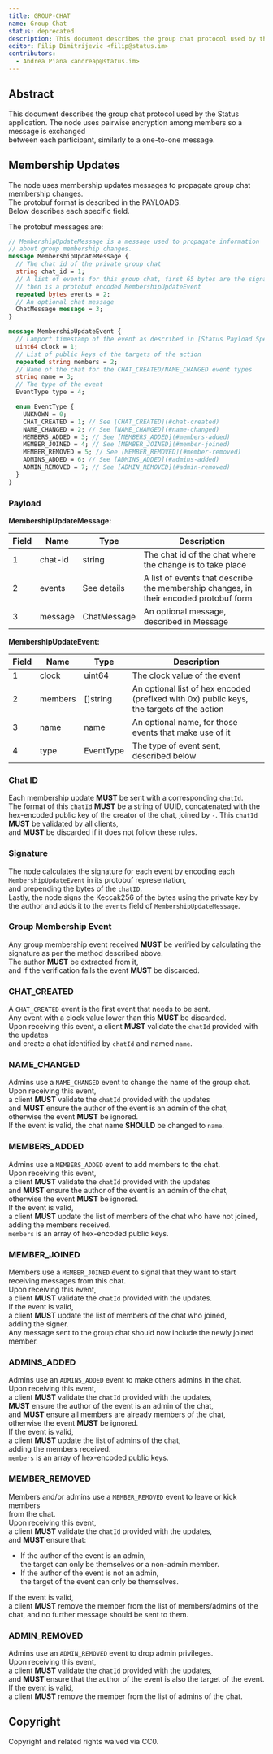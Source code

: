 ```yaml
---
title: GROUP-CHAT
name: Group Chat
status: deprecated
description: This document describes the group chat protocol used by the Status application.
editor: Filip Dimitrijevic <filip@status.im>
contributors:
  - Andrea Piana <andreap@status.im>
---
```


## Abstract

This document describes the group chat protocol used by the Status application.
The node uses pairwise encryption among members so a message is exchanged  
between each participant, similarly to a one-to-one message.

## Membership Updates

The node uses membership updates messages
to propagate group chat membership changes.  
The protobuf format is described in the PAYLOADS.  
Below describes each specific field.

The protobuf messages are:

```protobuf
// MembershipUpdateMessage is a message used to propagate information
// about group membership changes.
message MembershipUpdateMessage {
  // The chat id of the private group chat
  string chat_id = 1;
  // A list of events for this group chat, first 65 bytes are the signature,
  // then is a protobuf encoded MembershipUpdateEvent
  repeated bytes events = 2;
  // An optional chat message
  ChatMessage message = 3;
}

message MembershipUpdateEvent {
  // Lamport timestamp of the event as described in [Status Payload Specs]
  uint64 clock = 1;
  // List of public keys of the targets of the action
  repeated string members = 2;
  // Name of the chat for the CHAT_CREATED/NAME_CHANGED event types
  string name = 3;
  // The type of the event
  EventType type = 4;

  enum EventType {
    UNKNOWN = 0;
    CHAT_CREATED = 1; // See [CHAT_CREATED](#chat-created)
    NAME_CHANGED = 2; // See [NAME_CHANGED](#name-changed)
    MEMBERS_ADDED = 3; // See [MEMBERS_ADDED](#members-added)
    MEMBER_JOINED = 4; // See [MEMBER_JOINED](#member-joined)
    MEMBER_REMOVED = 5; // See [MEMBER_REMOVED](#member-removed)
    ADMINS_ADDED = 6; // See [ADMINS_ADDED](#admins-added)
    ADMIN_REMOVED = 7; // See [ADMIN_REMOVED](#admin-removed)
  }
}
```

### Payload

**MembershipUpdateMessage:**

| Field | Name    | Type      | Description                                                                 |
|-------|---------|-----------|-----------------------------------------------------------------------------|
| 1     | chat-id | string    | The chat id of the chat where the change is to take place                   |
| 2     | events  | See details | A list of events that describe the membership changes, in their encoded protobuf form |
| 3     | message | ChatMessage | An optional message, described in Message                              |

**MembershipUpdateEvent:**

| Field | Name    | Type         | Description                                                               |
|-------|---------|--------------|---------------------------------------------------------------------------|
| 1     | clock   | uint64       | The clock value of the event                                              |
| 2     | members | []string     | An optional list of hex encoded (prefixed with 0x) public keys, the targets of the action |
| 3     | name    | name         | An optional name, for those events that make use of it                    |
| 4     | type    | EventType    | The type of event sent, described below                                   |

### Chat ID

Each membership update **MUST** be sent with a corresponding `chatId`.  
The format of this `chatId` **MUST** be a string of UUID, concatenated
with the hex-encoded public key of the creator of the chat, joined by `-`.
This `chatId` **MUST** be validated by all clients,  
and **MUST** be discarded if it does not follow these rules.

### Signature

The node calculates the signature for each event
by encoding each `MembershipUpdateEvent` in its protobuf representation,  
and prepending the bytes of the `chatID`.  
Lastly, the node signs the Keccak256 of the bytes
using the private key by the author
and adds it to the `events` field of `MembershipUpdateMessage`.

### Group Membership Event

Any group membership event received **MUST** be verified
by calculating the signature as per the method described above.  
The author **MUST** be extracted from it,  
and if the verification fails the event **MUST** be discarded.

### CHAT_CREATED

A `CHAT_CREATED` event is the first event that needs to be sent.  
Any event with a clock value lower than this **MUST** be discarded.  
Upon receiving this event, a client **MUST** validate the `chatId`
provided with the updates  
and create a chat identified by `chatId` and named `name`.

### NAME_CHANGED

Admins use a `NAME_CHANGED` event to change the name of the group chat.  
Upon receiving this event,  
a client **MUST** validate the `chatId` provided with the updates  
and **MUST** ensure the author of the event is an admin of the chat,  
otherwise the event **MUST** be ignored.  
If the event is valid, the chat name **SHOULD** be changed to `name`.

### MEMBERS_ADDED

Admins use a `MEMBERS_ADDED` event to add members to the chat.  
Upon receiving this event,  
a client **MUST** validate the `chatId` provided with the updates  
and **MUST** ensure the author of the event is an admin of the chat,  
otherwise the event **MUST** be ignored.  
If the event is valid,  
a client **MUST** update the list of members of the chat who have not joined,  
adding the members received.  
`members` is an array of hex-encoded public keys.

### MEMBER_JOINED

Members use a `MEMBER_JOINED` event to signal that they want to start receiving
messages from this chat.  
Upon receiving this event,  
a client **MUST** validate the `chatId` provided with the updates.  
If the event is valid,  
a client **MUST** update the list of members of the chat who joined,  
adding the signer.  
Any message sent to the group chat should now include the newly joined member.

### ADMINS_ADDED

Admins use an `ADMINS_ADDED` event to make others admins in the chat.  
Upon receiving this event,  
a client **MUST** validate the `chatId` provided with the updates,  
**MUST** ensure the author of the event is an admin of the chat,  
and **MUST** ensure all members are already members of the chat,  
otherwise the event **MUST** be ignored.  
If the event is valid,  
a client **MUST** update the list of admins of the chat,  
adding the members received.  
`members` is an array of hex-encoded public keys.

### MEMBER_REMOVED

Members and/or admins use a `MEMBER_REMOVED` event to leave or kick members  
from the chat.  
Upon receiving this event,  
a client **MUST** validate the `chatId` provided with the updates,  
and **MUST** ensure that:

- If the author of the event is an admin,  
  the target can only be themselves or a non-admin member.
- If the author of the event is not an admin,  
  the target of the event can only be themselves.

If the event is valid,  
a client **MUST** remove the member from the list of members/admins of the chat,
and no further message should be sent to them.

### ADMIN_REMOVED

Admins use an `ADMIN_REMOVED` event to drop admin privileges.  
Upon receiving this event,  
a client **MUST** validate the `chatId` provided with the updates,  
and **MUST** ensure that the author of the event is also the target of the event.
If the event is valid,  
a client **MUST** remove the member from the list of admins of the chat.

## Copyright

Copyright and related rights waived via CC0.
